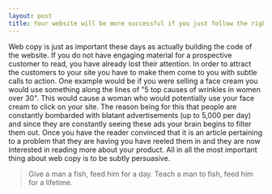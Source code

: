 ```yaml
---
layout: post
title: Your website will be more successful if you just follow the right path.
---
```


Web copy is just as important these days as actually building the code of the website. If you do not have engaging material for a prospective customer to read, you have already lost their attention. In order to attract the customers to your site you have to make them come to you with subtle calls to action. 
One example would be if you were selling a face cream you would use something along the lines of 
"5 top causes of wrinkles in women over 30".
This would cause a woman who would potentially use your face cream to click on your site. The reason being for this that people are constantly bombarded with blatant advertisements (up to 5,000 per day) and since they are constantly seeing these ads your brain begins to filter them out. Once you have the reader convinced that it is an article pertaining to a problem that they are having you have reeled them in and they are now interested in reading more about your product. All in all the most important thing about web copy is to be subtly persuasive.

>Give a man a fish, feed him for a day. Teach a man to fish, feed him for a lifetime.

